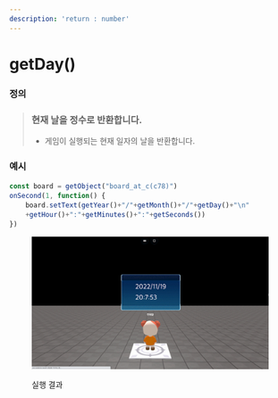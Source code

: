```yaml
---
description: 'return : number'
---
```


# getDay()

### 정의

> ### 현재 날을 정수로 반환합니다.
>
> * 게임이 실행되는 현재 일자의 날을 반환합니다.



### 예시

```javascript
const board = getObject("board_at_c(c78)")
onSecond(1, function() {
    board.setText(getYear()+"/"+getMonth()+"/"+getDay()+"\n"
    +getHour()+":"+getMinutes()+":"+getSeconds())
})
```

<figure><img src="../../../.gitbook/assets/화면_기록_2022-12-19_오후_8_07_44_AdobeExpress.gif" alt=""><figcaption><p>실행 결과</p></figcaption></figure>
